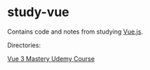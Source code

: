 # study-vue

Contains code and notes from studying [Vue.js](https://vuejs.org/).

Directories:

[Vue 3 Mastery Udemy Course](./vue-3-mastery/README.md)
